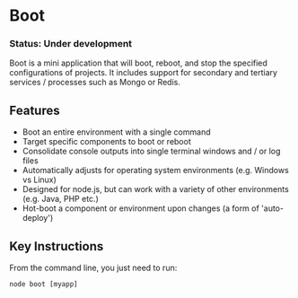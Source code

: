 Boot
=======

### Status: Under development

Boot is a mini application that will boot, reboot, and stop the specified configurations of projects. It includes support for secondary and tertiary services / processes such as Mongo or Redis.

## Features

* Boot an entire environment with a single command
* Target specific components to boot or reboot
* Consolidate console outputs into single terminal windows and / or log files
* Automatically adjusts for operating system environments (e.g. Windows vs Linux)
* Designed for node.js, but can work with a variety of other environments (e.g. Java, PHP etc.)
* Hot-boot a component or environment upon changes (a form of 'auto-deploy')

Key Instructions
------------
From the command line, you just need to run:

```
node boot [myapp]
```